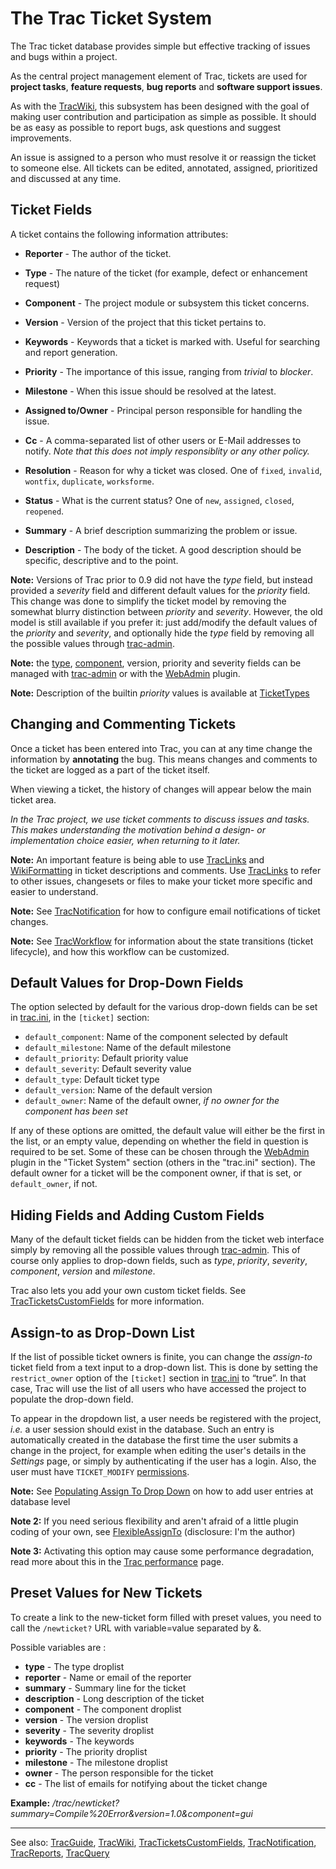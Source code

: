 # The Trac Ticket System






The Trac ticket database provides simple but effective tracking of issues and bugs within a project.



As the central project management element of Trac, tickets are used for **project tasks**, **feature requests**, **bug reports** and **software support issues**. 



As with the [TracWiki](trac-wiki), this subsystem has been designed with the goal of making user contribution and participation as simple as possible. It should be as easy as possible to report bugs, ask questions and suggest improvements.



An issue is assigned to a person who must resolve it or reassign the ticket to someone else.
All tickets can be edited, annotated, assigned, prioritized and discussed at any time.


## Ticket Fields



A  ticket contains the following information attributes:
 


- **Reporter** - The author of the ticket.
- **Type** - The nature of the ticket (for example, defect or enhancement request)

- **Component** - The project module or subsystem this ticket concerns.
- **Version** - Version of the project that this ticket pertains to.
- **Keywords** - Keywords that a ticket is marked with.  Useful for searching and report generation.

- **Priority** - The importance of this issue, ranging from *trivial* to *blocker*.
- **Milestone** - When this issue should be resolved at the latest.
- **Assigned to/Owner** - Principal person responsible for handling the issue.
- **Cc** - A comma-separated list of other users or E-Mail addresses to notify. *Note that this does not imply responsiblity or any other policy.*


 


- **Resolution** - Reason for why a ticket was closed. One of `fixed`, `invalid`, `wontfix`, `duplicate`, `worksforme`.
- **Status** - What is the current status? One of `new`, `assigned`, `closed`, `reopened`.
- **Summary** - A brief description summarizing the problem or issue.
- **Description** - The body of the ticket. A good description should be specific, descriptive and to the point.


**Note:** Versions of Trac prior to 0.9 did not have the *type* field, but instead provided a *severity* field and different default values for the *priority* field. This change was done to simplify the ticket model by removing the somewhat blurry distinction between *priority* and *severity*. However, the old model is still available if you prefer it: just add/modify the default values of the *priority* and *severity*, and optionally hide the *type* field by removing all the possible values through [trac-admin](trac-admin).



**Note:** the [ type](http://trac.edgewall.org/intertrac/TicketTypes), [
component](http://trac.edgewall.org/intertrac/TicketComponent), version, priority and severity fields can be managed with [trac-admin](trac-admin) or with the [
WebAdmin](http://trac.edgewall.org/intertrac/WebAdmin) plugin.



**Note:** Description of the builtin *priority* values is available at [
TicketTypes](http://trac.edgewall.org/intertrac/TicketTypes%23Whyistheseverityfieldgone)


## Changing and Commenting Tickets



Once a ticket has been entered into Trac, you can at any time change the
information by **annotating** the bug. This means changes and comments to
the ticket are logged as a part of the ticket itself.



When viewing a ticket, the history of changes will appear below the main ticket area.



*In the Trac project, we use ticket comments to discuss issues and tasks. This makes
understanding the motivation behind a design- or implementation choice easier,
when returning to it later.*



**Note:** An important feature is being able to use [TracLinks](trac-links) and
[WikiFormatting](wiki-formatting) in ticket descriptions and comments. Use [TracLinks](trac-links) to refer to
other issues, changesets or files to make your ticket more specific and easier
to understand.



**Note:** See [TracNotification](trac-notification) for how to configure email notifications of ticket changes.



**Note:** See [TracWorkflow](trac-workflow) for information about the state transitions (ticket lifecycle), and how this workflow can be customized.


## Default Values for Drop-Down Fields



The option selected by default for the various drop-down fields can be set in [trac.ini](trac-ini), in the `[ticket]` section:


- `default_component`: Name of the component selected by default
- `default_milestone`: Name of the default milestone
- `default_priority`: Default priority value
- `default_severity`: Default severity value
- `default_type`: Default ticket type
- `default_version`: Name of the default version
- `default_owner`: Name of the default owner, *if no owner for the component has been set*


If any of these options are omitted, the default value will either be the first in the list, or an empty value, depending on whether the field in question is required to be set.  Some of these can be chosen through the [
WebAdmin](http://trac.edgewall.org/intertrac/WebAdmin) plugin in the "Ticket System" section (others in the "trac.ini" section).  The default owner for a ticket will be the component owner, if that is set, or `default_owner`, if not.


## Hiding Fields and Adding Custom Fields



Many of the default ticket fields can be hidden from the ticket web interface simply by removing all the possible values through [trac-admin](trac-admin). This of course only applies to drop-down fields, such as *type*, *priority*, *severity*, *component*, *version* and *milestone*.



Trac also lets you add your own custom ticket fields. See [TracTicketsCustomFields](trac-tickets-custom-fields) for more information.


## Assign-to as Drop-Down List



If the list of possible ticket owners is finite, you can change the *assign-to* ticket field from a text input to a drop-down list. This is done by setting the `restrict_owner` option of the `[ticket]` section in [trac.ini](trac-ini) to “true”. In that case, Trac will use the list of all users who have accessed the project to populate the drop-down field.



To appear in the dropdown list, a user needs be registered with the project, *i.e.* a user session should exist in the database. Such an entry is automatically created in the database the first time the user submits a change in the project, for example when editing the user's details in the *Settings* page, or simply by authenticating if the user has a login. Also, the user must have `TICKET_MODIFY` [permissions](trac-permissions).



**Note:** See [
Populating Assign To Drop Down](http://pacopablo.com/wiki/pacopablo/blog/set-assign-to-drop-down) on how to add user entries at database level



**Note 2:** If you need serious flexibility and aren't afraid of a little plugin coding of your own, see [
FlexibleAssignTo](http://trac-hacks.org/wiki/FlexibleAssignToPlugin) (disclosure: I'm the author)



**Note 3:** Activating this option may cause some performance degradation, read more about this in the [
Trac performance](http://trac.edgewall.org/intertrac/TracPerformance%23Configuration) page.


## Preset Values for New Tickets



To create a link to the new-ticket form filled with preset values, you need to call the `/newticket?` URL with variable=value separated by &. 



Possible variables are :


- **type** - The type droplist
- **reporter** - Name or email of the reporter
- **summary** - Summary line for the ticket
- **description** - Long description of the ticket
- **component** - The component droplist
- **version** - The version droplist
- **severity** - The severity droplist
- **keywords** - The keywords 
- **priority** - The priority droplist
- **milestone** - The milestone droplist
- **owner** - The person responsible for the ticket
- **cc** - The list of emails for notifying about the ticket change


**Example:** */trac/newticket?summary=Compile%20Error&version=1.0&component=gui*


---



See also:  [TracGuide](trac-guide), [TracWiki](trac-wiki), [TracTicketsCustomFields](trac-tickets-custom-fields), [TracNotification](trac-notification), [TracReports](trac-reports), [TracQuery](trac-query)


